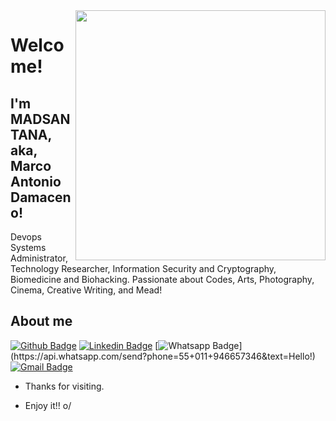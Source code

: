 <img align="right" width="400" height="400" src="https://scontent.fcgh8-1.fna.fbcdn.net/v/t31.0-8/12465893_10205217478091777_4557982026221424193_o.jpg?_nc_cat=109&_nc_sid=a9b1d2&_nc_eui2=AeFspufonglb0lLlE48hSAKWudgb3usE-AK52Bve6wT4Ajb1ZrPNj3d7eHnvXglyK6k&_nc_ohc=W-J7iZ-D2k0AX9rc72u&_nc_ht=scontent.fcgh8-1.fna&oh=dedc7feeb2f3c0730d2089504a7f8820&oe=5F379608">
 
# Welcome!
 
## I'm MADSANTANA, aka, Marco Antonio Damaceno!
 
Devops Systems Administrator, Technology Researcher, Information Security and Cryptography, Biomedicine and Biohacking. Passionate about Codes, Arts, Photography, Cinema, Creative Writing, and Mead!
 
 
## About me 
[![Github Badge](https://img.shields.io/badge/-Github-000?style=flat-square&logo=Github&logoColor=white&link=https://github.com/madsantana)](https://github.com/madsantana)
[![Linkedin Badge](https://img.shields.io/badge/-LinkedIn-blue?style=flat-square&logo=Linkedin&logoColor=white&link=https://linkedin.com/in/marcodamaceno1)](https://linkedin.com/in/marcodamaceno1)
[![Whatsapp Badge](https://img.shields.io/badge/-Whatsapp-4CA143?style=flat-square&labelColor=4CA143&logo=whatsapp&logoColor=white&link=https://api.whatsapp.com/send?phone=55+011+946657346&text=Hello!)](https://api.whatsapp.com/send?phone=55+011+946657346&text=Hello!)
[![Gmail Badge](https://img.shields.io/badge/-Gmail-c14438?style=flat-square&logo=Gmail&logoColor=white&link=mailto:marco.damaceno@gmail.com)](mailto:marco.damaceno@gmail.com)
 
- Thanks for visiting. 
 
- Enjoy it!! o/
